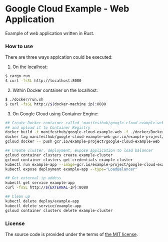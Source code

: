 # Google Cloud Example - Web Application

Example of web application written in Rust.



### How to use

There are three ways applcation could be executed:

1. On the localhost:

```bash
$ cargo run
$ curl -fsSL http://localhost:8080
```

2. Within Docker container on the localhost:

```bash
$ ./docker/run.sh
$ curl -fsSL http://$(docker-machine ip):8080
```

3. On Google Cloud using Container Engine:

```bash
## Create Docker container called 'manifesthub/google-cloud-example-web'
## and upload it to Container Registry
docker build -t manifesthub/google-cloud-example-web -f ./docker/Dockerfile .
docker tag manifesthub/google-cloud-example-web gcr.io/example-project/google-cloud-example-web
gcloud docker -- push gcr.io/example-project/google-cloud-example-web

## Create cluster, deployment, expose application to load balancer
gcloud container clusters create example-cluster
gcloud container clusters get-credentials example-cluster
kubectl run example-app --image=gcr.io/example-project/google-cloud-example-web --port=8080
kubectl expose deployment example-app --type="LoadBalancer"

## Get external ip addess
kubectl get service example-app
curl -fsSL http://${EXTERNAL-IP}:8080

## Clean up
kubectl delete deploy/example-app
kubectl delete service/example-app
gcloud container clusters delete example-cluster
```


### License

The source code is provided under the terms of [the MIT license][license].

[license]:http://www.opensource.org/licenses/MIT
